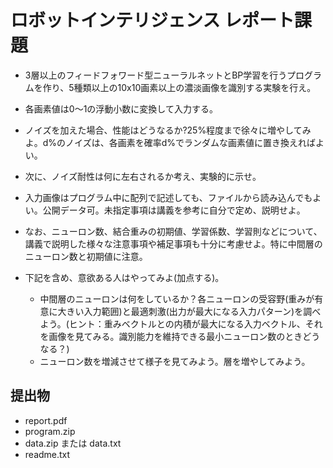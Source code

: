 # ロボットインテリジェンス レポート課題

- 3層以上のフィードフォワード型ニューラルネットとBP学習を行うプログラムを作り、5種類以上の10x10画素以上の濃淡画像を識別する実験を行え。

- 各画素値は0〜1の浮動小数に変換して入力する。

- ノイズを加えた場合、性能はどうなるか?25%程度まで徐々に増やしてみよ。d%のノイズは、各画素を確率d%でランダムな画素値に置き換えればよい。

- 次に、ノイズ耐性は何に左右されるか考え、実験的に示せ。

- 入力画像はプログラム中に配列で記述しても、ファイルから読み込んでもよい。公開データ可。未指定事項は講義を参考に自分で定め、説明せよ。

- なお、ニューロン数、結合重みの初期値、学習係数、学習則などについて、講義で説明した様々な注意事項や補足事項も十分に考慮せよ。特に中間層のニューロン数と初期値に注意。

- 下記を含め、意欲ある人はやってみよ(加点する)。
    - 中間層のニューロンは何をしているか？各ニューロンの受容野(重みが有意に大きい入力範囲)と最適刺激(出力が最大になる入力パターン)を調べよう。(ヒント：重みベクトルとの内積が最大になる入力ベクトル、それを画像を見てみる。識別能力を維持できる最小ニューロン数のときどうなる？)
    - ニューロン数を増減させて様子を見てみよう。層を増やしてみよう。

提出物
---
- report.pdf
- program.zip
- data.zip または data.txt
- readme.txt
